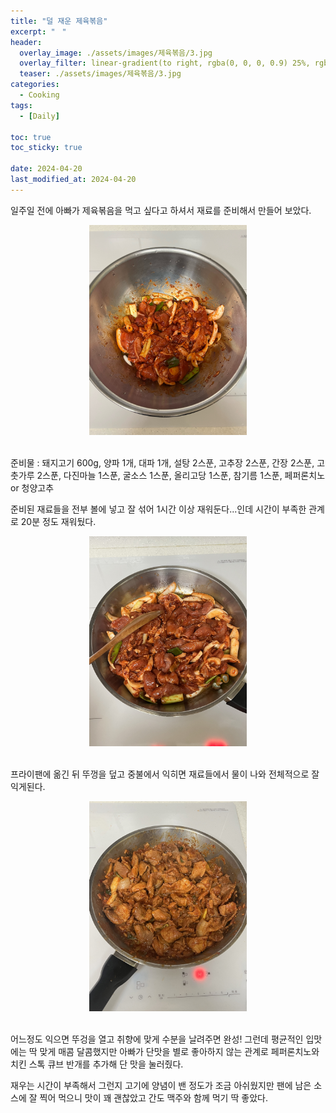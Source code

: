 ```yaml
---
title: "덜 재운 제육볶음"
excerpt: "ㅤ"
header:
  overlay_image: ./assets/images/제육볶음/3.jpg
  overlay_filter: linear-gradient(to right, rgba(0, 0, 0, 0.9) 25%, rgba(0, 0, 0, 0))
  teaser: ./assets/images/제육볶음/3.jpg
categories:
  - Cooking
tags:
  - [Daily]

toc: true
toc_sticky: true

date: 2024-04-20
last_modified_at: 2024-04-20
---
```


일주일 전에 아빠가 제육볶음을 먹고 싶다고 하셔서 재료를 준비해서 만들어 보았다.

<div style="text-align : center;"><img style="width: 50%;" src="/assets/images/제육볶음/2.jpg"/></div>
<br/>

준비물 : 돼지고기 600g, 양파 1개, 대파 1개, 설탕 2스푼, 고추장 2스푼, 간장 2스푼, 고춧가루 2스푼, 다진마늘 1스푼, 굴소스 1스푼, 올리고당 1스푼, 참기름 1스푼, 페퍼론치노 or 청양고추

준비된 재료들을 전부 볼에 넣고 잘 섞어 1시간 이상 재워둔다...인데 시간이 부족한 관계로 20분 정도 재워뒀다.

<div style="text-align : center;"><img style="width: 50%;" src="/assets/images/제육볶음/1.jpg"/></div>
<br/>

프라이팬에 옮긴 뒤 뚜껑을 덮고 중불에서 익히면 재료들에서 물이 나와 전체적으로 잘 익게된다.

<div style="text-align : center;"><img style="width: 50%;" src="/assets/images/제육볶음/3.jpg"/></div>
<br/>

어느정도 익으면 뚜겅을 열고 취향에 맞게 수분을 날려주면 완성! 그런데 평균적인 입맛에는 딱 맞게 매콤 달콤했지만 아빠가 단맛을 별로 좋아하지 않는 관계로 페퍼론치노와 치킨 스톡 큐브 반개를 추가해 단 맛을 눌러줬다.

재우는 시간이 부족해서 그런지 고기에 양념이 밴 정도가 조금 아쉬웠지만 팬에 남은 소스에 잘 찍어 먹으니 맛이 꽤 괜찮았고 간도 맥주와 함께 먹기 딱 좋았다.

